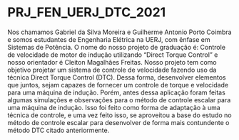 # PRJ_FEN_UERJ_DTC_2021

Nos chamamos Gabriel da Silva Moreira e Guilherme Antonio Porto Coimbra e somos estudantes de Engenharia Elétrica na UERJ, com ênfase em Sistemas de Potência. O nome do nosso projeto de graduação é: Controle de velocidade de motor de indução utilizando “Direct Torque Control” e nosso orientador é Cleiton Magalhães Freitas. 
Nosso projeto tem como objetivo projetar um sistema de controle de velocidade fazendo uso da técnica Direct Torque Control (DTC). Dessa forma, desenvolver elementos que juntos, sejam capazes de fornecer um controle de torque e velocidade para uma máquina de indução. Porém, antes dessa aplicação foram feitas algumas simulações e observações para o método de controle escalar para uma máquina de indução. Isso foi feito como forma de adaptação à uma técnica de controle, e uma vez feito isso, se aproveitou a base do estudo no método de controle escalar para desenvolver de forma mais contundente o método DTC citado anteriormente.
